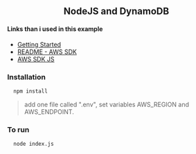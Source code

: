 <h2 align="center"> NodeJS and DynamoDB </h2>

#### Links than i used in this example
* [Getting Started](https://docs.aws.amazon.com/amazondynamodb/latest/developerguide/GettingStarted.NodeJs.html)
* [README - AWS SDK](https://docs.aws.amazon.com/AWSJavaScriptSDK/latest/)
* [AWS SDK JS](https://aws.amazon.com/sdk-for-javascript/)

### Installation
```bash
  npm install
```
> add one file called ".env", set variables AWS_REGION and AWS_ENDPOINT.

### To run
```bash
  node index.js
```
